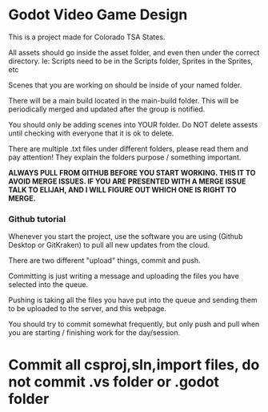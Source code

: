 # Godot Video Game Design
This is a project made for Colorado TSA States.

All assets should go inside the asset folder, and even then under the correct directory. Ie: Scripts need to be in the Scripts folder, Sprites in the Sprites, etc

Scenes that you are working on should be inside of your named folder. 

There will be a main build located in the main-build folder. This will be periodically merged and updated after the group is notified.

You should only be adding scenes into YOUR folder. Do NOT delete assests until checking with everyone that it is ok to delete.

There are multiple .txt files under different folders, please read them and pay attention! They explain the folders purpose / something important.

**ALWAYS PULL FROM GITHUB BEFORE YOU START WORKING. THIS IT TO AVOID MERGE ISSUES. IF YOU ARE PRESENTED WITH A MERGE ISSUE TALK TO ELIJAH, AND I WILL FIGURE OUT WHICH ONE IS RIGHT TO MERGE.**

### Github tutorial
Whenever you start the project, use the software you are using (Github Desktop or GitKraken) to pull all new updates from the cloud.

There are two different "upload" things, commit and push.

Committing is just writing a message and uploading the files you have selected into the queue.

Pushing is taking all the files you have put into the queue and sending them to be uploaded to the server, and this webpage. 

You should try to commit somewhat frequently, but only push and pull when you are starting / finishing work for the day/session.


# Commit all csproj,sln,import files, do not commit .vs folder or .godot folder
